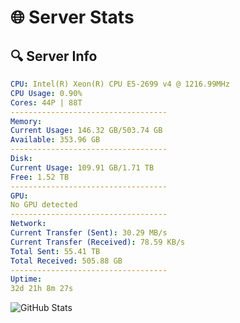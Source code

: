 # 🌐 Server Stats
## 🔍 Server Info
```yaml
CPU: Intel(R) Xeon(R) CPU E5-2699 v4 @ 1216.99MHz
CPU Usage: 0.90%
Cores: 44P | 88T
-----------------------------------
Memory:
Current Usage: 146.32 GB/503.74 GB
Available: 353.96 GB
-----------------------------------
Disk:
Current Usage: 109.91 GB/1.71 TB
Free: 1.52 TB
-----------------------------------
GPU:
No GPU detected
-----------------------------------
Network:
Current Transfer (Sent): 30.29 MB/s
Current Transfer (Received): 78.59 KB/s
Total Sent: 55.41 TB
Total Received: 505.88 GB
-----------------------------------
Uptime:
32d 21h 8m 27s
```
![GitHub Stats](https://img.shields.io/badge/Updated-2025-04-09_18:31:16-blue)